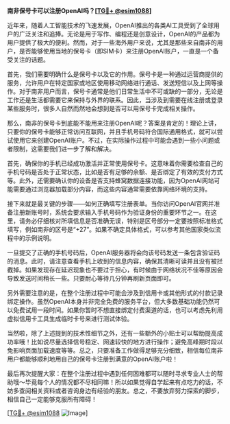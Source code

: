 **南非保号卡可以注册OpenAI吗？[[TG💪+ @esim1088](https://t.me/s/esim1088)]**

近年来，随着人工智能技术的飞速发展，OpenAI推出的各类AI工具受到了全球用户的广泛关注和追捧。无论是用于写作、编程还是创意设计，OpenAI的产品都为用户提供了极大的便利。然而，对于一些海外用户来说，尤其是那些来自南非的用户，是否能够使用当地的保号卡（即SIM卡）来注册OpenAI账户，一直是一个备受关注的话题。

首先，我们需要明确什么是保号卡以及它的作用。保号卡是一种通过运营商提供的服务，允许用户在特定国家或地区使用移动网络进行通话、发送短信以及上网等操作。对于南非用户而言，保号卡通常是他们日常生活中不可或缺的一部分，无论是工作还是生活都需要它来保持与外界的联系。因此，当涉及到需要在线注册或登录某些服务时，很多人自然而然地会想到是否可以用保号卡完成相关操作。

那么，南非的保号卡到底能不能用来注册OpenAI呢？答案是肯定的！理论上讲，只要你的保号卡能够正常访问互联网，并且手机号码符合国际通用格式，就可以尝试使用它来创建OpenAI账户。不过，在实际操作过程中可能会遇到一些小问题或者限制，这需要我们进一步了解和解决。

首先，确保你的手机已经成功激活并正常使用保号卡。这意味着你需要检查自己的手机号码是否处于正常状态，比如是否有足够的余额、是否绑定了有效的支付方式等。此外，还需要确认你的设备是否支持蜂窝数据连接功能，因为OpenAI网站可能需要通过浏览器加载部分内容，而这些内容通常需要依靠网络环境的支持。

接下来就是最关键的步骤——如何正确填写注册表单。当你访问OpenAI官网并准备注册新账号时，系统会要求输入手机号码作为验证身份的重要环节之一。在这里，请务必仔细核对所填信息是否准确无误，特别是区号部分一定要按照标准格式填写，例如南非的区号是“+27”。如果不确定具体格式，可以参考其他国家类似流程中的示例说明。

一旦提交了正确的手机号码后，OpenAI服务器将会向该号码发送一条包含验证码的消息。此时，请注意查看手机上收到的信息内容，确保其清晰可读并且没有被拦截掉。如果发现存在延迟现象也不要过于担心，有时候由于网络状况不佳等原因会导致发送时间稍长一些。只要耐心等待几分钟再刷新页面即可。

另外需要注意的是，在整个注册过程中可能会涉及到信用卡或其他形式的付款记录绑定操作。虽然OpenAI本身并非完全免费的服务平台，但大多数基础功能仍然可以免费试用一段时间。如果你暂时不想直接绑定付费渠道的话，也可以考虑先利用虚拟信用卡工具生成临时卡号来进行测试体验。

当然啦，除了上述提到的技术性细节之外，还有一些额外的小贴士可以帮助提高成功率哦！比如说尽量选择信号稳定、网速较快的地方进行操作；避免高峰期时段以免影响页面加载速度等等。总之，只要准备工作做得足够充分细致，相信每位南非用户都能够顺利地用自己的保号卡注册到满意的OpenAI账户啦！

最后再次提醒大家：在整个注册过程中遇到任何困难都可以随时寻求专业人士的帮助哦～毕竟每个人的情况都不尽相同嘛！所以如果觉得自学起来有点吃力的话，不妨多查阅相关资料或者咨询身边有经验的朋友。总之，不要放弃努力探索的脚步，相信自己一定能够克服所有障碍！

[[TG💪+ @esim1088](https://t.me/s/esim1088) ![Image](https://i.postimg.cc/4NQfJmqS/Snipaste-2025-05-13-00-14-12.png)]